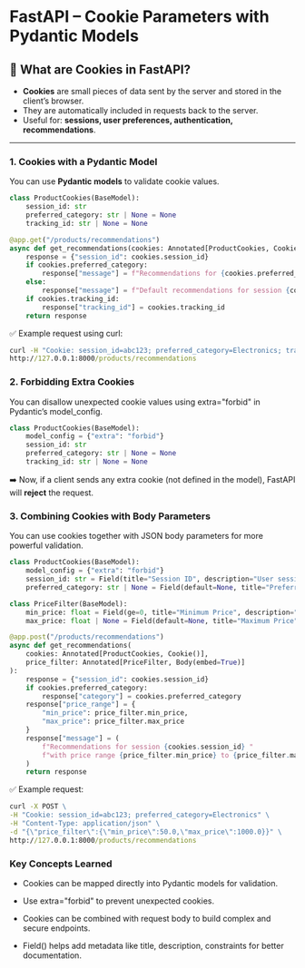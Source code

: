 # FastAPI – Cookie Parameters with Pydantic Models

## 🔹 What are Cookies in FastAPI?
- **Cookies** are small pieces of data sent by the server and stored in the client’s browser.  
- They are automatically included in requests back to the server.  
- Useful for: **sessions, user preferences, authentication, recommendations**.

---

### 1. Cookies with a Pydantic Model
You can use **Pydantic models** to validate cookie values.

```python
class ProductCookies(BaseModel):
    session_id: str
    preferred_category: str | None = None
    tracking_id: str | None = None

@app.get("/products/recommendations")
async def get_recommendations(cookies: Annotated[ProductCookies, Cookie()]):
    response = {"session_id": cookies.session_id}
    if cookies.preferred_category:
        response["message"] = f"Recommendations for {cookies.preferred_category} products"
    else:
        response["message"] = f"Default recommendations for session {cookies.session_id}"
    if cookies.tracking_id:
        response["tracking_id"] = cookies.tracking_id
    return response
```
✅ Example request using curl:
```cmd
curl -H "Cookie: session_id=abc123; preferred_category=Electronics; tracking_id=xyz789" \
http://127.0.0.1:8000/products/recommendations
```

### 2. Forbidding Extra Cookies

You can disallow unexpected cookie values using extra="forbid" in Pydantic’s model_config.
```python
class ProductCookies(BaseModel):
    model_config = {"extra": "forbid"}
    session_id: str
    preferred_category: str | None = None
    tracking_id: str | None = None
```

➡️ Now, if a client sends any extra cookie (not defined in the model), FastAPI will **reject** the request.

### 3. Combining Cookies with Body Parameters

You can use cookies together with JSON body parameters for more powerful validation.
```Python
class ProductCookies(BaseModel):
    model_config = {"extra": "forbid"}
    session_id: str = Field(title="Session ID", description="User session identifier")
    preferred_category: str | None = Field(default=None, title="Preferred Category", description="User's preferred product category")

class PriceFilter(BaseModel):
    min_price: float = Field(ge=0, title="Minimum Price", description="Minimum price for recommendations")
    max_price: float | None = Field(default=None, title="Maximum Price", description="Maximum price for recommendations")

@app.post("/products/recommendations")
async def get_recommendations(
    cookies: Annotated[ProductCookies, Cookie()],
    price_filter: Annotated[PriceFilter, Body(embed=True)]
):
    response = {"session_id": cookies.session_id}
    if cookies.preferred_category:
        response["category"] = cookies.preferred_category
    response["price_range"] = {
        "min_price": price_filter.min_price,
        "max_price": price_filter.max_price
    }
    response["message"] = (
        f"Recommendations for session {cookies.session_id} "
        f"with price range {price_filter.min_price} to {price_filter.max_price or 'unlimited'}"
    )
    return response
```

✅ Example request:
```cmd
curl -X POST \
-H "Cookie: session_id=abc123; preferred_category=Electronics" \
-H "Content-Type: application/json" \
-d "{\"price_filter\":{\"min_price\":50.0,\"max_price\":1000.0}}" \
http://127.0.0.1:8000/products/recommendations
```
### Key Concepts Learned

* Cookies can be mapped directly into Pydantic models for validation.

* Use extra="forbid" to prevent unexpected cookies.

* Cookies can be combined with request body to build complex and secure endpoints.

* Field() helps add metadata like title, description, constraints for better documentation.


